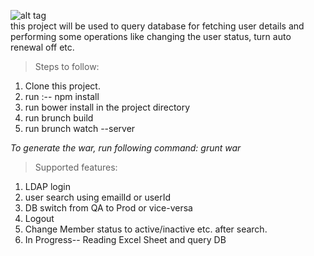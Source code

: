 ![alt tag](https://github.searshc.com/nkuma15/ProfileAdminTool/blob/master/app/assets/img/ProfileAdmin-logo2.png)
<br>
this project will be used to query database for fetching user details and performing some operations like changing the user status, turn auto renewal off etc.

> Steps to follow:

1. Clone this project.
2. run :-- npm install
3.  run bower install in the project directory
4.  run  brunch build
5. run brunch watch --server

*To generate the war, run following command: grunt war*

> Supported features:
  1. LDAP login
  2. user search using emailId or userId
  3. DB switch from QA to Prod or vice-versa
  4. Logout
  5. Change Member status to active/inactive etc. after search.
  6. In Progress-- Reading Excel Sheet and query DB
  
